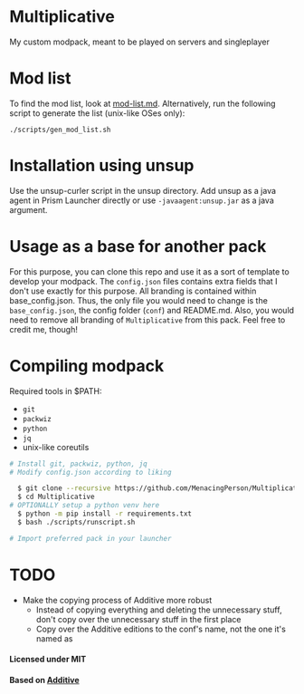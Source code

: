 # Multiplicative

My custom modpack, meant to be played on servers and singleplayer

# Mod list

To find the mod list, look at [mod-list.md](./mod-list.md).
Alternatively, run the following script to generate the list (unix-like OSes only):
```
./scripts/gen_mod_list.sh
```

# Installation using unsup

Use the unsup-curler script in the unsup directory.
Add unsup as a java agent in Prism Launcher directly or use `-javaagent:unsup.jar` as a java argument.

# Usage as a base for another pack

For this purpose, you can clone this repo and use it as a sort of template to develop your modpack.
The `config.json` files contains extra fields that I don't use exactly for this purpose.
All branding is contained within base_config.json.
Thus, the only file you would need to change is the `base_config.json`, the config folder (`conf`) and README.md.
Also, you would need to remove all branding of `Multiplicative` from this pack.
Feel free to credit me, though!

# Compiling modpack

Required tools in $PATH:
- `git`
- `packwiz`
- `python`
- `jq`
- unix-like coreutils

```bash
# Install git, packwiz, python, jq
# Modify config.json according to liking

  $ git clone --recursive https://github.com/MenacingPerson/Multiplicative.git
  $ cd Multiplicative
# OPTIONALLY setup a python venv here
  $ python -m pip install -r requirements.txt
  $ bash ./scripts/runscript.sh

# Import preferred pack in your launcher
```

# TODO

- Make the copying process of Additive more robust
  - Instead of copying everything and deleting the unnecessary stuff, don't copy over the unnecessary stuff in the first place
  - Copy over the Additive editions to the conf's name, not the one it's named as

#### Licensed under MIT

#### Based on [Additive](https://github.com/intergrav/Additive)
